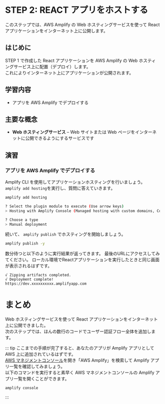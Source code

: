 # STEP 2: REACT アプリをホストする
このステップでは、AWS Amplify の Web ホスティングサービスを使って React アプリケーションをインターネット上に公開します。

## はじめに
STEP 1 で作成した React アプリケーションを AWS Amplify の Web ホスティングサービス上に配置（デプロイ）します。<br>
これによりインターネット上にアプリケーションが公開されます。

## 学習内容
 * アプリを AWS Amplify でデプロイする

## 主要な概念
 * **Web ホスティングサービス** – Web サイトまたは Web ページをインターネットに公開できるようにするサービスです

## 演習
### アプリを AWS Amplify でデプロイする
Amplify CLI を使用してアプリケーションホスティングを行いましょう。<br>
`amplify add hosting`を実行し、質問に答えていきます。
```bash
amplify add hosting

? Select the plugin module to execute (Use arrow keys)
> Hosting with Amplify Console (Managed hosting with custom domains, Continuous deployment)

? Choose a type
> Manual deployment
```

続いて、 `amplify publish` でホスティングを開始しましょう。
```bash
amplify publish -y
```

数分待つと以下のように実行結果が返ってきます。 最後のURLにアクセスしてみてください。 ローカル環境でReactアプリケーションを実行したときと同じ画面が表示されるはずです。
```
√ Zipping artifacts completed.
√ Deployment complete!
https://dev.xxxxxxxxxx.amplifyapp.com
```

# まとめ
Web ホスティングサービスを使って React アプリケーションをインターネット上に公開できました。<br>
次のステップでは、ほんの数行のコードでユーザー認証フロー全体を追加します。

::: tip
ここまでの手順が完了すると、あなたのアプリが Amplify アプリとして AWS 上に追加されているはずです。<br>
[AWS マネジメントコンソール](https://aws.amazon.com/jp/console/)を開き「AWS Amplify」を検索して Amplify アプリ一覧を確認してみましょう。<br>
以下のコマンドを実行すると素早く AWS マネジメントコンソールの Amplify アプリ一覧を開くことができます。
```
amplify console
```

:::